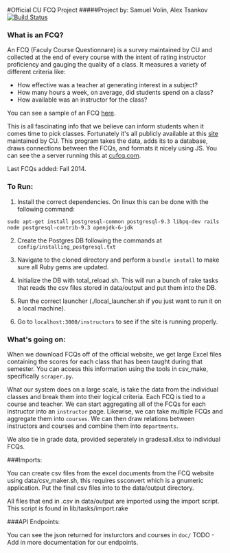 #Official CU FCQ Project
#####Project by: Samuel Volin, Alex Tsankov
[![Build Status](https://travis-ci.org/cufcq/cufcq.svg?branch=master)](https://travis-ci.org/cufcq/cufcq)
### What is an FCQ?

An FCQ (Faculy Course Questionnare) is a survey maintained by CU and collected at the end of every course with the intent of rating instructor proficiency and gauging the quality of a class. It measures a variety of different criteria like:
* How effective was a teacher at generating interest in a subject?
* How many hours a week, on average, did students spend on a class?
* How available was an instructor for the class?

You can see a sample of an FCQ [here](http://www.colorado.edu/fcq/form/online06.html).

This is all fascinating info that we believe can inform students when it comes time to pick classes. Fortunately it's all publicly available at this [site](http://www.colorado.edu/fcq/) maintained by CU. This program takes the data, adds its to a database, draws connections between the FCQs, and formats it nicely using JS. You can see the a server running this at [cufcq.com](cufcq.com).

Last FCQs added: Fall 2014.

### To Run:
1. Install the correct dependencies. On linux this can be done with the following command:

```sudo apt-get install postgresql-common postgresql-9.3 libpq-dev rails node postgresql-contrib-9.3 openjdk-6-jdk```

2. Create the Postgres DB following the commands at ```config/installing_postgresql.txt```

3. Navigate to the cloned directory and perform a ```bundle install``` to make sure all Ruby gems are updated.

4. Initialize the DB with total_reload.sh. This will run a bunch of rake tasks that reads the csv files stored in data/output and put them into the DB.

5. Run the correct launcher (./local_launcher.sh if you just want to run it on a local machine).

6. Go to ```localhost:3000/instructors``` to see if the site is running properly.

### What's going on:

When we download FCQs off of the official website, we get large Excel files containing the scores for each class that has been taught during that semester. You can access this information using the tools in csv_make, specifically ```scraper.py```.

 What our system does on a large scale, is take the data from the individual classes and break them into their logical criteria. Each FCQ is tied to a course and teacher. We can start aggregating all of the FCQs for each instructor into an ```instructor``` page. Likewise, we can take multiple FCQs and aggregate them into ```courses```. We can then draw relations between instructors and courses and combine them into ```departments```.

We also tie in grade data, provided seperately in gradesall.xlsx to individual FCQs.

###Imports:

You can create csv files from the excel documents from the FCQ website using data/csv_maker.sh, this requires ssconvert which is a gnumeric application. Put the final csv files into to the data/output directory.

All files that end in .csv in data/output are imported using the import script. This script is found in lib/tasks/import.rake

###API Endpoints:

You can see the json returned for insturctors and courses in ```doc/```
TODO - Add in more documentation for our endpoints.
